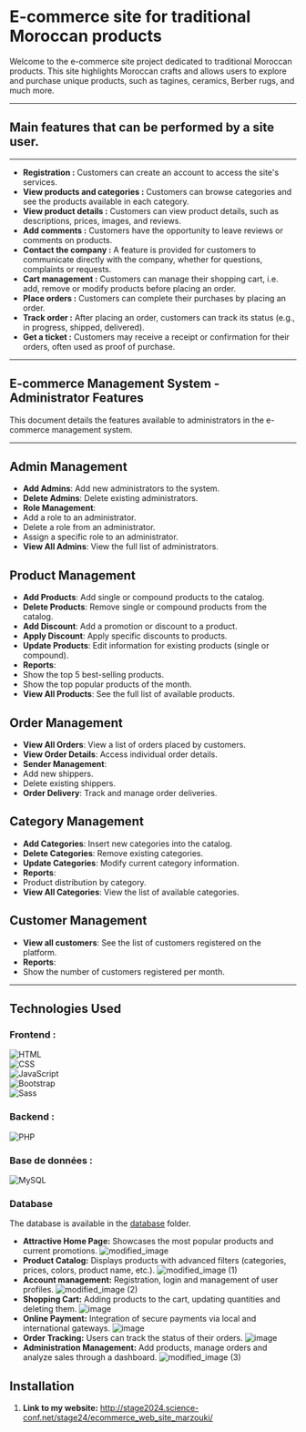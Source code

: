 # E-commerce site for traditional Moroccan products

Welcome to the e-commerce site project dedicated to traditional Moroccan products. This site highlights Moroccan crafts and allows users to explore and purchase unique products, such as tagines, ceramics, Berber rugs, and much more.

---

## Main features that can be performed by a site user.
---
- **Registration :** Customers can create an account to access the site's services.
- **View products and categories :** Customers can browse categories and see the products available in each category.
- **View product details :** Customers can view product details, such as descriptions, prices, images, and reviews.
- **Add comments :** Customers have the opportunity to leave reviews or comments on products.
- **Contact the company :** A feature is provided for customers to communicate directly with the company, whether for questions, complaints or requests.
- **Cart management :** Customers can manage their shopping cart, i.e. add, remove or modify products before placing an order.
- **Place orders :** Customers can complete their purchases by placing an order.
- **Track order :** After placing an order, customers can track its status (e.g., in progress, shipped, delivered).
- **Get a ticket :** Customers may receive a receipt or confirmation for their orders, often used as proof of purchase.
---
## E-commerce Management System - Administrator Features
This document details the features available to administrators in the e-commerce management system.

---

## Admin Management

- **Add Admins**: Add new administrators to the system.
- **Delete Admins**: Delete existing administrators.
- **Role Management**:
- Add a role to an administrator.
- Delete a role from an administrator.
- Assign a specific role to an administrator.
- **View All Admins**: View the full list of administrators.



## Product Management

- **Add Products**: Add single or compound products to the catalog.
- **Delete Products**: Remove single or compound products from the catalog.
- **Add Discount**: Add a promotion or discount to a product.
- **Apply Discount**: Apply specific discounts to products.
- **Update Products**: Edit information for existing products (single or compound).
- **Reports**:
- Show the top 5 best-selling products.
- Show the top popular products of the month.
- **View All Products**: See the full list of available products.


## Order Management

- **View All Orders**: View a list of orders placed by customers.
- **View Order Details**: Access individual order details.
- **Sender Management**:
- Add new shippers.
- Delete existing shippers.
- **Order Delivery**: Track and manage order deliveries.


## Category Management

- **Add Categories**: Insert new categories into the catalog.
- **Delete Categories**: Remove existing categories.
- **Update Categories**: Modify current category information.
- **Reports**:
- Product distribution by category.
- **View All Categories**: View the list of available categories.



## Customer Management

- **View all customers**: See the list of customers registered on the platform.
- **Reports**:
- Show the number of customers registered per month.

---

## Technologies Used

### Frontend : 
![HTML](https://img.shields.io/badge/-HTML-%23E34F26?style=flat-square&logo=html5&logoColor=ffffff)  
![CSS](https://img.shields.io/badge/-CSS-%231572B6?style=flat-square&logo=css3&logoColor=ffffff)  
![JavaScript](https://img.shields.io/badge/-JavaScript-%23F7DF1E?style=flat-square&logo=javascript&logoColor=000000)  
![Bootstrap](https://img.shields.io/badge/-Bootstrap-%23563D7C?style=flat-square&logo=bootstrap&logoColor=ffffff)  
![Sass](https://img.shields.io/badge/-Sass-%23CC6699?style=flat-square&logo=sass&logoColor=ffffff)
### Backend :
![PHP](https://img.shields.io/badge/-PHP-%23777BB4?style=flat-square&logo=php&logoColor=ffffff)
### Base de données :
![MySQL](https://img.shields.io/badge/-MySQL-%234479A1?style=flat-square&logo=mysql&logoColor=ffffff)

### Database

The database is available in the [database](.NaturelleShop/Data_Base/) folder.


- **Attractive Home Page:** Showcases the most popular products and current promotions.
  ![modified_image](https://github.com/user-attachments/assets/8678c258-2410-424e-b24e-33c94145d6fa)
- **Product Catalog:** Displays products with advanced filters (categories, prices, colors, product name, etc.).
  ![modified_image (1)](https://github.com/user-attachments/assets/ca6ec81b-3ef3-4063-9ebe-23dbc97d0136)
- **Account management:** Registration, login and management of user profiles.
  ![modified_image (2)](https://github.com/user-attachments/assets/cd7b6fb5-3b50-4088-8b17-24399bffcefd)
- **Shopping Cart:** Adding products to the cart, updating quantities and deleting them.
  ![image](https://github.com/user-attachments/assets/8e58885a-f87c-4afb-86ab-51a74fc8566d)
- **Online Payment:** Integration of secure payments via local and international gateways.
  ![image](https://github.com/user-attachments/assets/3e349393-2ddb-40df-9d65-91a6a4bfa55e)
- **Order Tracking:** Users can track the status of their orders.
  ![image](https://github.com/user-attachments/assets/d3ecfb7f-b1d1-4c78-a8ae-552c336155fb)
- **Administration Management:** Add products, manage orders and analyze sales through a dashboard.
![modified_image (3)](https://github.com/user-attachments/assets/d4314437-9306-4881-b0b3-372b503cf12e)
## Installation

1. **Link to my website:**
   http://stage2024.science-conf.net/stage24/ecommerce_web_site_marzouki/

